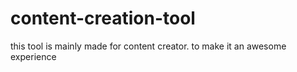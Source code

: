 # content-creation-tool
this tool is mainly made for content creator. to make it an awesome experience 
